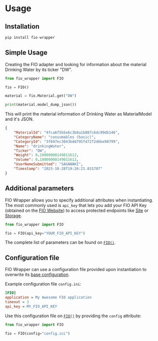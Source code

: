 # Usage
## Installation
```python
pip install fio-wrapper
```

## Simple Usage
Creating the FIO adapter and looking for information about the material Drinking Water by its ticker "DW".
```python
from fio_wrapper import FIO

fio = FIO()

material = fio.Material.get("DW")

print(material.model_dump_json())
```

This will print the material information of Drinking Water as MaterialModel and it's JSON.

```json
{
    "MaterialId": "4fca6f5b5e6c3b8a1b887c6dc99db146",
    "CategoryName": "consumables (basic)",
    "CategoryId": "3f047ec3043bdd795fd7272d6be98799",
    "Name": "drinkingWater",
    "Ticker": "DW",
    "Weight": 0.10000000149011612,
    "Volume": 0.10000000149011612,
    "UserNameSubmitted": "SAGANAKI",
    "Timestamp": "2023-10-28T19:26:21.831707"
}
```

## Additional parameters

FIO Wrapper allows you to specify additional attributes when instantiating. The most commonly used is `api_key` that lets you add your FIO API Key (obtained on the [FIO Website](https://fio.fnar.net/settings)) to access protected endpoints like [Site](endpoints/sites.md) or [Storage](endpoints/storage.md).

```python
from fio_wrapper import FIO

fio = FIO(api_key="YOUR_FIO_API_KEY")
```

The complete list of parameters can be found on [`FIO()`](fio.md).

## Configuration file

FIO Wrapper can use a configuration file provided upon instantiation to overwrite its [base configuration](config.md).

Example configuration file `config.ini`:

```ini
[FIO]
application = My Awesome FIO application
timeout = 3
api_key = MY_FIO_API_KEY
```

Use this configuration file on [`FIO()`](fio.md) by providing the `config` attribute:

```python
from fio_wrapper import FIO

fio = FIO(config="config.ini")
```